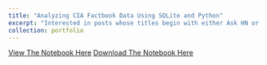 ```yaml
---
title: "Analyzing CIA Factbook Data Using SQLite and Python"
excerpt: "Interested in posts whose titles begin with either Ask HN or Show HN"
collection: portfolio
---
```


<a href = "http://alexbakr.github.io/files/Analyzing CIA Factbook Data Using SQLite and Python.html">View The Notebook Here</a>
<a href = "http://alexbakr.github.io/files/Analyzing CIA Factbook Data Using SQLite and Python.ipynb">Download The Notebook Here</a>
